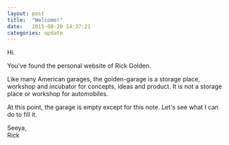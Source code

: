 ```yaml
---
layout: post
title:  "Welcome!"
date:   2015-08-20 14:37:21
categories: update
---
```

Hi.

You've found the personal website of Rick Golden.

Like many American garages, the golden-garage is a storage place, workshop and incubator for concepts, ideas and
product. It is not a storage place or workshop for automobiles.

At this point, the garage is empty except for this note. Let's see what I can do to fill it.

Seeya, <br>
Rick

